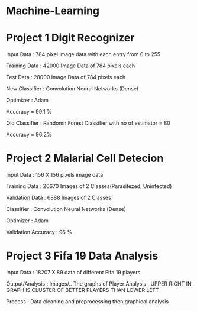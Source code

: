 # Machine-Learning

# Project 1 Digit Recognizer
Input Data : 784 pixel image data with each entry from 0 to 255

Training Data : 42000 Image Data of 784 pixels each

Test Data : 28000 Image Data of 784 pixels each

New Classifier : Convolution Neural Networks (Dense)

Optimizer : Adam

Accuracy = 99.1 %

Old Classifier : Randomn Forest Classifier with no of estimator = 80

Accuracy = 96.2%


# Project 2 Malarial Cell Detecion
Input Data : 156 X 156 pixels image data

Training Data : 20670 Images of 2 Classes(Parasitezed, Uninfected)

Validation Data : 6888 Images of 2 Classes

Classifier : Convolution Neural Networks (Dense)

Optimizer : Adam

Validation Accuracy : 96 %


# Project 3 Fifa 19 Data Analysis
Input Data : 18207 X 89 data of different Fifa 19 players

Output/Analysis : Images/.. The graphs of Player Analysis , UPPER RIGHT IN GRAPH IS CLUSTER OF BETTER PLAYERS THAN LOWER LEFT

Process : Data cleaning and preprocessing then graphical analysis
